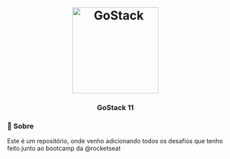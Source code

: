 <h1 align="center">
	<img alt="GoStack" src=".github/GoStackLogo.png" width="200px" />
</h1>


<h3 align="center">
   GoStack 11
</h3>


### 📜 Sobre
Este é um repositório, onde venho adicionando todos os desafios que tenho feito junto ao bootcamp da @rocketseat


